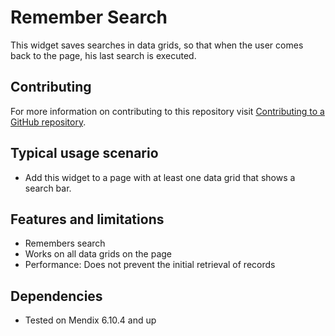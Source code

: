 # Remember Search
This widget saves searches in data grids, so that when the user comes back to the page, his last search is executed. 

## Contributing

For more information on contributing to this repository visit [Contributing to a GitHub repository](https://docs.mendix.com/howto50/contributing-to-a-github-repository).

## Typical usage scenario

* Add this widget to a page with at least one data grid that shows a search bar.

## Features and limitations

 * Remembers search
 * Works on all data grids on the page
 * Performance: Does not prevent the initial retrieval of records

## Dependencies

* Tested on Mendix 6.10.4 and up